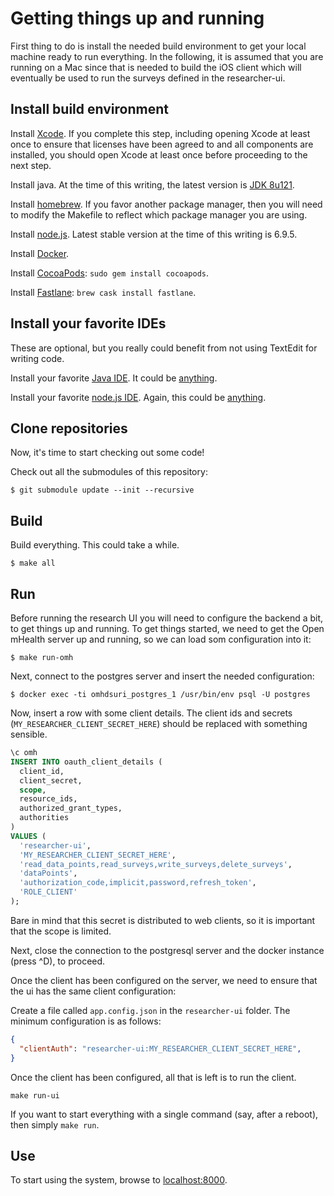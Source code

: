 # Getting things up and running

First thing to do is install the needed build environment to get your local machine ready to run everything. In the following, it is assumed that you are running on a Mac since that is needed to build the iOS client which will 
eventually be used to run the surveys defined in the researcher-ui.

## Install build environment

Install [Xcode](https://developer.apple.com/download/). If you complete this step, including opening Xcode at least once to ensure that licenses have been agreed to and all components are installed, you should open Xcode at least once before proceeding to the next step.

Install java. At the time of this writing, the latest version is [JDK 8u121](http://www.oracle.com/technetwork/java/javase/downloads/jdk8-downloads-2133151.html).

Install [homebrew](https://brew.sh). If you favor another package manager, then you will need to modify the Makefile to reflect which package manager you are using.

Install [node.js](https://nodejs.org/dist/v6.9.5/node-v6.9.5.pkg). Latest stable version at the time of this writing is 6.9.5.

Install [Docker](https://download.docker.com/mac/stable/Docker.dmg).

Install [CocoaPods](https://cocoapods.org): ```sudo gem install cocoapods```.

Install [Fastlane](https://fastlane.tools): ```brew cask install fastlane```.

## Install your favorite IDEs

These are optional, but you really could benefit from not using TextEdit for writing code.

Install your favorite [Java IDE](https://www.jetbrains.com/idea/download/download-thanks.html?platform=mac&code=IIC). It could be [anything](http://jdee.sourceforge.net).

Install your favorite [node.js IDE](https://atom.io). Again, this could be [anything](https://emacsformacosx.com).

## Clone repositories

Now, it's time to start checking out some code!

Check out all the submodules of this repository:

```
$ git submodule update --init --recursive
```

## Build

Build everything. This could take a while.

```
$ make all
```

## Run

Before running the research UI you will need to configure the backend a bit, to get things up and running. To get things started, we need to get the Open mHealth server up and running, so we can load som configuration into it:

```
$ make run-omh
```

Next, connect to the postgres server and insert the needed configuration:

```
$ docker exec -ti omhdsuri_postgres_1 /usr/bin/env psql -U postgres
```

Now, insert a row with some client details. The client ids and secrets (```MY_RESEARCHER_CLIENT_SECRET_HERE```) should be replaced with something sensible.

```sql
\c omh
INSERT INTO oauth_client_details (
  client_id,
  client_secret,
  scope,
  resource_ids,
  authorized_grant_types,
  authorities
)
VALUES (
  'researcher-ui',
  'MY_RESEARCHER_CLIENT_SECRET_HERE',
  'read_data_points,read_surveys,write_surveys,delete_surveys',
  'dataPoints',
  'authorization_code,implicit,password,refresh_token',
  'ROLE_CLIENT'
);
```

Bare in mind that this secret is distributed to web clients, so it is important that the scope is limited.

Next, close the connection to the postgresql server and the docker instance (press ^D), to proceed.

Once the client has been configured on the server, we need to ensure that the ui has the same client configuration:

Create a file called ```app.config.json``` in the ```researcher-ui``` folder. The minimum configuration is as follows:

```json
{
  "clientAuth": "researcher-ui:MY_RESEARCHER_CLIENT_SECRET_HERE",
}
```

Once the client has been configured, all that is left is to run the client.

```
make run-ui
```

If you want to start everything with a single command (say, after a reboot), then simply ```make run```.

## Use

To start using the system, browse to [localhost:8000](http://localhost:8000/).
